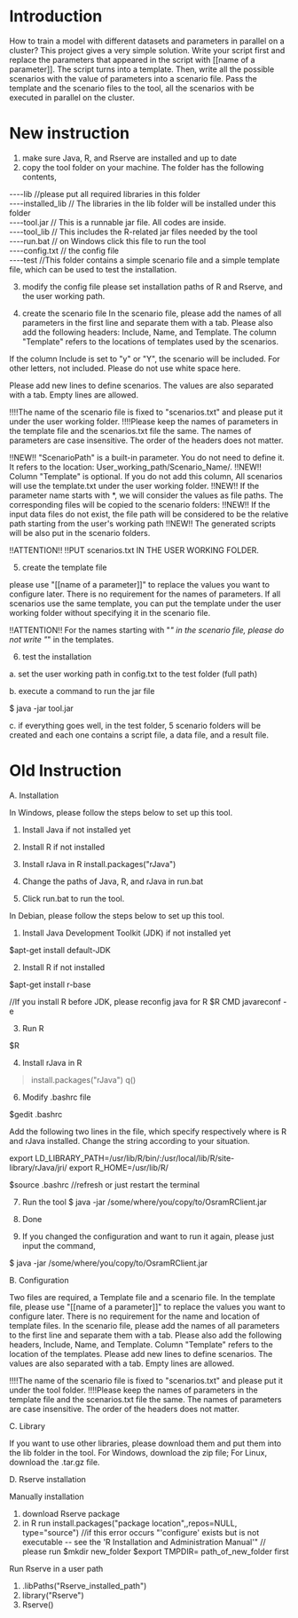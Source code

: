 # Introduction
How to train a model with different datasets and parameters in parallel on a cluster? This project gives a very simple solution. Write your script first and replace the parameters that appeared in the script  with [[name of a parameter]]. The script turns into a template. Then, write all the possible scenarios with the value of parameters into a scenario file. Pass the template and the scenario files to the tool, all the scenarios with be executed in parallel on the cluster.

# New instruction 
1) make sure Java, R, and Rserve are installed and up to date
2) copy the tool folder on your machine.
The folder has the following contents, <br/>

----lib                 //please put all required libraries in this folder  <br/>
----installed_lib       // The libraries in the lib folder will be installed under this folder  <br/>
----tool.jar            // This is a runnable jar file. All codes are inside.  <br/>
----tool_lib            // This includes the R-related jar files needed by the tool  <br/>
----run.bat             // on Windows click this file to run the tool  <br/>
----config.txt          // the config file  <br/>
----test                //This folder contains a simple scenario file and a simple template file, which can be used to test the installation.  <br/>

3) modify the config file
please set installation paths of R and Rserve, and the user working path.

4) create the scenario file
In the scenario file, please add the names of all parameters in the first line and separate them with a tab. 
Please also add the following headers: Include, Name, and Template. 
The column "Template" refers to the locations of templates used by the scenarios. 

If the column Include is set to "y" or "Y", the scenario will be included. For other letters, not included. Please do not use white space here.

Please add new lines to define scenarios. The values are also separated with a tab. Empty lines are allowed.

!!!!The name of the scenario file is fixed to "scenarios.txt" and please put it under the user working folder.
!!!!Please keep the names of parameters in the template file and the scenarios.txt file the same. The names of parameters are case insensitive. The order of the headers does not matter. 


!!NEW!! "ScenarioPath" is a built-in parameter. You do not need to define it. It refers to the location: User_working_path/Scenario_Name/.
!!NEW!! Column "Template" is optional. If you do not add this column, All scenarios will use the template.txt under the user working folder.
!!NEW!! If the parameter name starts with *, we will consider the values as file paths. The corresponding files will be copied to the scenario folders: 
!!NEW!! If the input data files do not exist, the file path will be considered to be the relative path starting from the user's working path
!!NEW!! The generated scripts will be also put in the scenario folders.

!!ATTENTION!!
!!PUT scenarios.txt IN THE USER WORKING FOLDER.

5) create the template file

please use "[[name of a parameter]]" to replace the values you want to configure later. There is no requirement for the names of parameters.
If all scenarios use the same template, you can put the template under the user working folder without specifying it in the scenario file.

!!ATTENTION!! For the names starting with "*" in the scenario file, please do not write "*" in the templates.

6) 	test the installation

a. set the user working path in config.txt to the test folder (full path)

b. execute a command to run the jar file

$ java -jar tool.jar

c. if everything goes well, in the test folder, 5 scenario folders will be created and each one contains a script file, a data file, and a result file.


#  Old Instruction

A. Installation 

In Windows, please follow the steps below to set up this tool.

1) Install Java if not installed yet

2) Install R if not installed

3) Install rJava in R 
install.packages("rJava")

4) Change the paths of Java, R, and rJava in run.bat

5) Click run.bat to run the tool.


In Debian, please follow the steps below to set up this tool.

1) Install Java Development Toolkit (JDK) if not installed yet

$apt-get install default-JDK

2) Install R if not installed 

$apt-get install r-base

//If you install R before JDK, please reconfig java for R
$R CMD javareconf -e

3) Run R

$R

4) Install rJava in R 

> install.packages("rJava")
> q()

6) Modify .bashrc file

$gedit .bashrc

Add the following two lines in the file, which specify respectively where is R and rJava installed. Change the string according to your situation.

export LD_LIBRARY_PATH=/usr/lib/R/bin/:/usr/local/lib/R/site-library/rJava/jri/
export R_HOME=/usr/lib/R/

$source .bashrc  //refresh or just restart the terminal


7) Run the tool
$ java -jar /some/where/you/copy/to/OsramRClient.jar


8) Done

9) If you changed the configuration and want to run it again, please just input the command,

$ java -jar /some/where/you/copy/to/OsramRClient.jar


B. Configuration

Two files are required, a Template file and a scenario file.
In the template file, please use "[[name of a parameter]]" to replace the values you want to configure later. There is no requirement for the name and location of template files.
In the scenario file, please add the names of all parameters to the first line and separate them with a tab. Please also add the following headers, Include, Name, and Template. Column "Template" refers to the location of the templates.
Please add new lines to define scenarios. The values are also separated with a tab. Empty lines are allowed.

!!!!The name of the scenario file is fixed to "scenarios.txt" and please put it under the tool folder.
!!!!Please keep the names of parameters in the template file and the scenarios.txt file the same. The names of parameters are case insensitive. The order of the headers does not matter. 

C. Library

If you want to use other libraries, please download them and put them into the lib folder in the tool.
For Windows, download the zip file; For Linux, download the .tar.gz file.

D. Rserve installation

Manually installation
1) download Rserve package
2) in R run install.packages("package location",,repos=NULL, type="source")
//if this error occurs "'configure' exists but is not executable -- see the 'R Installation and Administration Manual'"
// please run $mkdir new_folder $export TMPDIR= path_of_new_folder first

Run Rserve in a user path
1) .libPaths("Rserve_installed_path")
2) library("Rserve")
3) Rserve()



